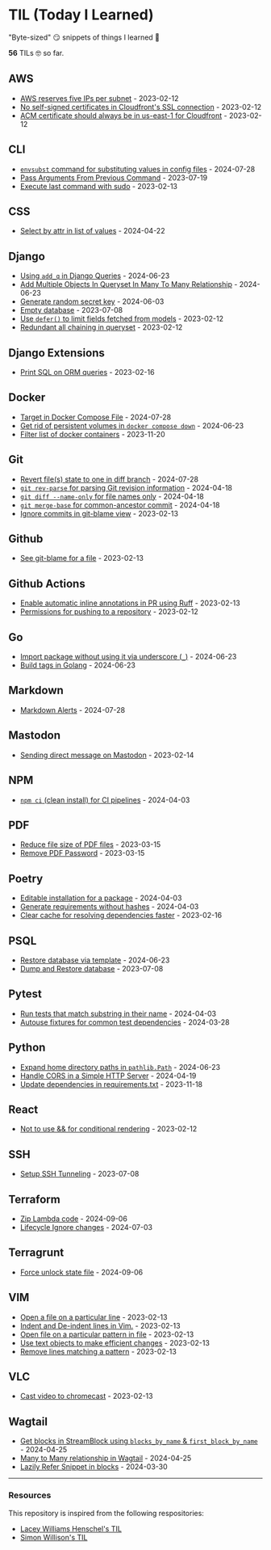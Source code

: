 # TIL (Today I Learned)

"Byte-sized" 😏 snippets of things I learned 🤔

**<!-- count starts -->56<!-- count ends -->** TILs 🤓 so far.

<!-- index starts -->
## AWS

* [AWS reserves five IPs per subnet](https://github.com/CuriousLearner/til/blob/main/aws/reserving-five-ips-per-subnet.md) - 2023-02-12
* [No self-signed certificates in Cloudfront's SSL connection](https://github.com/CuriousLearner/til/blob/main/aws/no-self-signed-certificate-cloudfront.md) - 2023-02-12
* [ACM certificate should always be in us-east-1 for Cloudfront](https://github.com/CuriousLearner/til/blob/main/aws/acm-cloudfront.md) - 2023-02-12

## CLI

* [`envsubst` command for substituting values in config files](https://github.com/CuriousLearner/til/blob/main/cli/envsubst-command-for-config-files.md) - 2024-07-28
* [Pass Arguments From Previous Command](https://github.com/CuriousLearner/til/blob/main/cli/pass-arguments-from-previous-command.md) - 2023-07-19
* [Execute last command with sudo](https://github.com/CuriousLearner/til/blob/main/cli/execute-previous-command-with-sudo.md) - 2023-02-13

## CSS

* [Select by attr in list of values](https://github.com/CuriousLearner/til/blob/main/css/select-by-attr-in-list-of-values.md) - 2024-04-22

## Django

* [Using `add_q` in Django Queries](https://github.com/CuriousLearner/til/blob/main/django/add-q-in-django-queryset.md) - 2024-06-23
* [Add Multiple Objects In Queryset In Many To Many Relationship](https://github.com/CuriousLearner/til/blob/main/django/set-whole-queryset-in-m2m-relationship.md) - 2024-06-23
* [Generate random secret key](https://github.com/CuriousLearner/til/blob/main/django/generate-random-secrety-key.md) - 2024-06-03
* [Empty database](https://github.com/CuriousLearner/til/blob/main/django/empty-database.md) - 2023-07-08
* [Use `defer()` to limit fields fetched from models](https://github.com/CuriousLearner/til/blob/main/django/defer-fields-for-performance.md) - 2023-02-12
* [Redundant all chaining in queryset](https://github.com/CuriousLearner/til/blob/main/django/redundant-all-in-queryset.md) - 2023-02-12

## Django Extensions

* [Print SQL on ORM queries](https://github.com/CuriousLearner/til/blob/main/django_extensions/print-sql-on-orm-queries.md) - 2023-02-16

## Docker

* [Target in Docker Compose File](https://github.com/CuriousLearner/til/blob/main/docker/target-in-docker-compose.md) - 2024-07-28
* [Get rid of persistent volumes in `docker compose down`](https://github.com/CuriousLearner/til/blob/main/docker/get-rid-of-persistent-volume-docker-compose.md) - 2024-06-23
* [Filter list of docker containers](https://github.com/CuriousLearner/til/blob/main/docker/filter_list_of_containers.md) - 2023-11-20

## Git

* [Revert file(s) state to one in diff branch](https://github.com/CuriousLearner/til/blob/main/git/revert-files-to-state-in-diff-branch.md) - 2024-07-28
* [`git rev-parse` for parsing Git revision information](https://github.com/CuriousLearner/til/blob/main/git/rev-parse-for-revision-information.md) - 2024-04-18
* [`git diff --name-only` for file names only](https://github.com/CuriousLearner/til/blob/main/git/diff-name-only.md) - 2024-04-18
* [`git merge-base` for common-ancestor commit](https://github.com/CuriousLearner/til/blob/main/git/merge-base-for-common-ancestor-commit.md) - 2024-04-18
* [Ignore commits in git-blame view](https://github.com/CuriousLearner/til/blob/main/git/ignore-commits-in-git-blame.md) - 2023-02-13

## Github

* [See git-blame for a file](https://github.com/CuriousLearner/til/blob/main/github/show-git-blame-for-a-file.md) - 2023-02-13

## Github Actions

* [Enable automatic inline annotations in PR using Ruff](https://github.com/CuriousLearner/til/blob/main/github-actions/ruff-github-comments.md) - 2023-02-13
* [Permissions for pushing to a repository](https://github.com/CuriousLearner/til/blob/main/github-actions/push-to-repo.md) - 2023-02-12

## Go

* [Import package without using it via underscore (`_`)](https://github.com/CuriousLearner/til/blob/main/go/import-unused-package.md) - 2024-06-23
* [Build tags in Golang](https://github.com/CuriousLearner/til/blob/main/go/build-tags.md) - 2024-06-23

## Markdown

* [Markdown Alerts](https://github.com/CuriousLearner/til/blob/main/markdown/markdown-alerts.md) - 2024-07-28

## Mastodon

* [Sending direct message on Mastodon](https://github.com/CuriousLearner/til/blob/main/mastodon/send-direct-message.md) - 2023-02-14

## NPM

* [`npm ci` (clean install) for CI pipelines](https://github.com/CuriousLearner/til/blob/main/npm/clean_install_for_ci_pipelines.md) - 2024-04-03

## PDF

* [Reduce file size of PDF files](https://github.com/CuriousLearner/til/blob/main/pdf/compress-pdf.md) - 2023-03-15
* [Remove PDF Password](https://github.com/CuriousLearner/til/blob/main/pdf/remove-pdf-password.md) - 2023-03-15

## Poetry

* [Editable installation for a package](https://github.com/CuriousLearner/til/blob/main/poetry/editable_installation_for_package.md) - 2024-04-03
* [Generate requirements without hashes](https://github.com/CuriousLearner/til/blob/main/poetry/generate_requirements_without_hashes.md) - 2024-04-03
* [Clear cache for resolving dependencies faster](https://github.com/CuriousLearner/til/blob/main/poetry/clear-cache-for-resolving-dependencies-faster.md) - 2023-02-16

## PSQL

* [Restore database via template](https://github.com/CuriousLearner/til/blob/main/psql/restore-via-template.md) - 2024-06-23
* [Dump and Restore database](https://github.com/CuriousLearner/til/blob/main/psql/dump-and-restore.md) - 2023-07-08

## Pytest

* [Run tests that match substring in their name](https://github.com/CuriousLearner/til/blob/main/pytest/run_filtered_tests_by_substring.md) - 2024-04-03
* [Autouse fixtures for common test dependencies](https://github.com/CuriousLearner/til/blob/main/pytest/fixture_autouse.md) - 2024-03-28

## Python

* [Expand home directory paths in `pathlib.Path`](https://github.com/CuriousLearner/til/blob/main/python/pathlib-path-expand-user.md) - 2024-06-23
* [Handle CORS in a Simple HTTP Server](https://github.com/CuriousLearner/til/blob/main/python/handle_cors_simple_http_server.md) - 2024-04-19
* [Update dependencies in requirements.txt](https://github.com/CuriousLearner/til/blob/main/python/update_dependencies_in_requirements.md) - 2023-11-18

## React

* [Not to use && for conditional rendering](https://github.com/CuriousLearner/til/blob/main/react/conditional-rendering.md) - 2023-02-12

## SSH

* [Setup SSH Tunneling](https://github.com/CuriousLearner/til/blob/main/ssh/setup-ssh-tunneling.md) - 2023-07-08

## Terraform

* [Zip Lambda code](https://github.com/CuriousLearner/til/blob/main/terraform/zip-lambda-code.md) - 2024-09-06
* [Lifecycle Ignore changes](https://github.com/CuriousLearner/til/blob/main/terraform/lifecycle-ignore-changes.md) - 2024-07-03

## Terragrunt

* [Force unlock state file](https://github.com/CuriousLearner/til/blob/main/terragrunt/force-unlock-state.md) - 2024-09-06

## VIM

* [Open a file on a particular line](https://github.com/CuriousLearner/til/blob/main/vim/open-file-on-line.md) - 2023-02-13
* [Indent and De-indent lines in Vim.](https://github.com/CuriousLearner/til/blob/main/vim/indent-deindent-line.md) - 2023-02-13
* [Open file on a particular pattern in file](https://github.com/CuriousLearner/til/blob/main/vim/open-file-on-pattern.md) - 2023-02-13
* [Use text objects to make efficient changes](https://github.com/CuriousLearner/til/blob/main/vim/text-objects-to-make-efficient-changes.md) - 2023-02-13
* [Remove lines matching a pattern](https://github.com/CuriousLearner/til/blob/main/vim/remove-lines-matching-pattern.md) - 2023-02-13

## VLC

* [Cast video to chromecast](https://github.com/CuriousLearner/til/blob/main/vlc/cast-video-to-chromecast.md) - 2023-02-13

## Wagtail

* [Get blocks in StreamBlock using `blocks_by_name` & `first_block_by_name`](https://github.com/CuriousLearner/til/blob/main/wagtail/get-blocks-in-streamblock.md) - 2024-04-25
* [Many to Many relationship in Wagtail](https://github.com/CuriousLearner/til/blob/main/wagtail/many-to-many-relationship.md) - 2024-04-25
* [Lazily Refer Snippet in blocks](https://github.com/CuriousLearner/til/blob/main/wagtail/lazily_refer_snippet.md) - 2024-03-30
<!-- index ends -->

* * * * *
### Resources

This repository is inspired from the following respositories:

- [Lacey Williams Henschel's TIL](https://github.com/williln/til)
- [Simon Willison's TIL](https://github.com/simonw/til)

